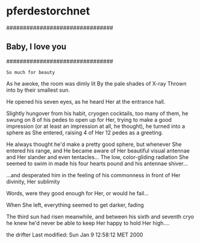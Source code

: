 # pferdestorchnet

################################
##      Baby, I love you     ## 
################################

	So much for beauty

As he awoke, the room was dimly lit
By the pale shades of X-ray
Thrown into by their smallest sun.

He opened his seven eyes,
as he heard Her at the entrance hall.

Slightly hungover from his habit,
cryogen cocktails, too many of them,
he swung on 8 of his pedes to
   open up for Her,
trying to make a good impression (or at least
an impression at all, he thought), he turned into a sphere
as She entered, raising 4 of Her 12 pedes as a greeting.

He always thought he'd make a pretty good sphere,
but whenever She entered his range,
and He became aware of Her beautiful visual antennae 
and Her slander and even tentacles...
The low, color-gliding radiation She seemed to swim in 
made his four hearts pound and his antennae shiver...

...and desperated him in the feeling
of his commonness in front of Her divinity, Her sublimity

Words, were they good enough for Her, or would he fail...

When She left, everything seemed to get darker, fading

The third sun had risen meanwhile,
and between his sixth and seventh cryo
he knew he'd never be able to keep Her happy
		to hold Her high....

the drifter
Last modified: Sun Jan 9 12:58:12 MET 2000 

